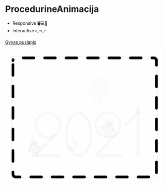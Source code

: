 # ProcedurineAnimacija
- Responsive 🖥💻📱
- Interactive 👉👉

[Gyvas puslapis](http://goberis.lt/ProcedurineAnimacija/)


![Procedūrinė animacija](./ProcedurineAnimacija.gif)
